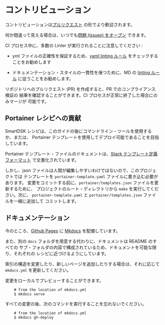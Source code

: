 # コントリビューション

コントリビューションは[プルリクエスト](https://help.github.com/articles/about-pull-requests/)
の形でより歓迎されます。

何か間違って見える場合は、いつでも[問題 (issues) をオープン](https://github.com/smartsdk/smartsdk-recipes/issues)
できます。

CI プロセス中に、多数の Linter が実行されることに注意してください :

* yml ファイルの正確性を保証するため、[yaml linting ルール](https://yamllint.readthedocs.io/en/latest/rules.html)
  をチェックすることをお勧めします

* ドキュメンテーション・スタイルの一貫性を保つために、MD の [linting ルール](https://github.com/markdownlint/markdownlint/blob/master/docs/RULES.md)
  に従うことをお勧めします。

リポジトリへのプルリクエスト (PR) を作成すると、PR でのコンプライアンス検証の
結果を確認することができます。CI プロセスが正常に終了した場合にのみマージが
可能です。

## Portainer レシピへの貢献

SmartDSK レシピは、このガイドの後にコマンドライン・ツールを使用するか、または、
Portainer テンプレートを使用してデプロイ可能であることを目指しています。

Portainer テンプレート・ファイルのドキュメントは、[Stack テンプレート定義フォーマット](https://portainer.readthedocs.io/en/stable/templates.html#stack-template-definition-format)
で文書化されています。

しかし、json ファイルは人間が編集しやすいわけではないので、このプロジェクトでは
テンプレートを `portainer-template.yaml` ファイルに書き込む必要があります。
変更をコミットする前に、`portainer/templates.json` ファイルを更新するために、
プロジェクトのルート・ディレクトリから `make` を実行してください。次に、
`portainer-template.yaml` と `portainer/templates.json` ファイルを一緒に追加して
コミットします。

## ドキュメンテーション

今のところ、[Github Pages](https://pages.github.com) に [Mkdocs](http://www.mkdocs.org)
 を配備しています。

また、別の `docs` フォルダを用意する代わりに、ドキュメントは README のすべての
サブ・フォルダの内容で構成されているため、ドキュメントを可能な限り、それぞれの
レシピに近づけるようにしています。

索引の構造を変更したり、新しいページを追加したりする場合は、それに応じて
 `mkdocs.yml` を更新してください。

変更をローカルでプレビューすることができます。

```
    # from the location of mkdocs.yml
    $ mkdocs serve
```

すべての変更の後、次のコマンドを実行することを忘れないでください。

```
    # from the location of mkdocs.yml
    $ mkdocs gh-deploy
```
